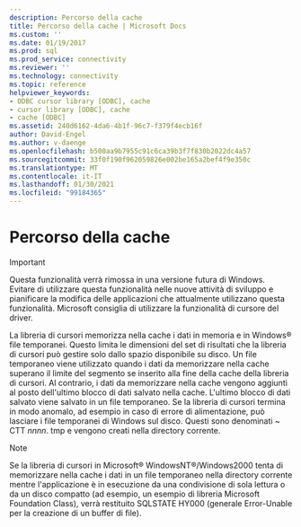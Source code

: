 ```yaml
---
description: Percorso della cache
title: Percorso della cache | Microsoft Docs
ms.custom: ''
ms.date: 01/19/2017
ms.prod: sql
ms.prod_service: connectivity
ms.reviewer: ''
ms.technology: connectivity
ms.topic: reference
helpviewer_keywords:
- ODBC cursor library [ODBC], cache
- cursor library [ODBC], cache
- cache [ODBC]
ms.assetid: 240d6162-4da6-4b1f-96c7-f379f4ecb16f
author: David-Engel
ms.author: v-daenge
ms.openlocfilehash: b500aa9b7955c91c6ca39b3f7f830b2022dc4a57
ms.sourcegitcommit: 33f0f190f962059826e002be165a2bef4f9e350c
ms.translationtype: MT
ms.contentlocale: it-IT
ms.lasthandoff: 01/30/2021
ms.locfileid: "99184365"
---
```

# <a name="location-of-cache"></a>Percorso della cache
> [!IMPORTANT]  
>  Questa funzionalità verrà rimossa in una versione futura di Windows. Evitare di utilizzare questa funzionalità nelle nuove attività di sviluppo e pianificare la modifica delle applicazioni che attualmente utilizzano questa funzionalità. Microsoft consiglia di utilizzare la funzionalità di cursore del driver.  
  
 La libreria di cursori memorizza nella cache i dati in memoria e in Windows® file temporanei. Questo limita le dimensioni del set di risultati che la libreria di cursori può gestire solo dallo spazio disponibile su disco. Un file temporaneo viene utilizzato quando i dati da memorizzare nella cache superano il limite del segmento se inserito alla fine della cache della libreria di cursori. Al contrario, i dati da memorizzare nella cache vengono aggiunti al posto dell'ultimo blocco di dati salvato nella cache. L'ultimo blocco di dati salvato viene salvato in un file temporaneo. Se la libreria di cursori termina in modo anomalo, ad esempio in caso di errore di alimentazione, può lasciare i file temporanei di Windows sul disco. Questi sono denominati ~ CTT *nnnn*. tmp e vengono creati nella directory corrente.  
  
> [!NOTE]  
>  Se la libreria di cursori in Microsoft® WindowsNT®/Windows2000 tenta di memorizzare nella cache i dati in un file temporaneo nella directory corrente mentre l'applicazione è in esecuzione da una condivisione di sola lettura o da un disco compatto (ad esempio, un esempio di libreria Microsoft Foundation Class), verrà restituito SQLSTATE HY000 (generale Error-Unable per la creazione di un buffer di file).
